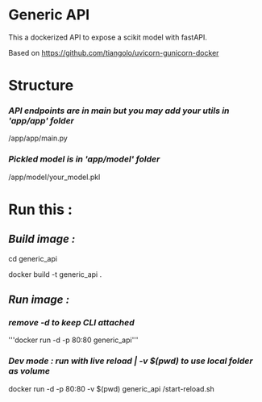 # Generic API

This a dockerized API to expose a scikit model with fastAPI.

Based on https://github.com/tiangolo/uvicorn-gunicorn-docker

# Structure 

### *API endpoints are in main but you may add your utils in 'app/app' folder*

/app/app/main.py 

### *Pickled model is in 'app/model' folder*

/app/model/your_model.pkl

# Run this :

## *Build image :*

cd generic_api

docker build -t generic_api .

## *Run image :*

### *remove -d to keep CLI attached*

'''docker run -d -p 80:80 generic_api'''

### *Dev mode : run with live reload | -v $(pwd) to use local folder as volume*

docker run -d -p 80:80 -v $(pwd) generic_api /start-reload.sh
